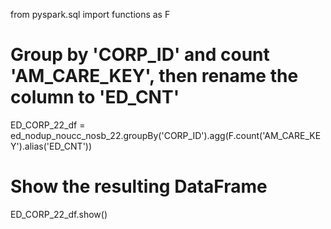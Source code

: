 from pyspark.sql import functions as F

# Group by 'CORP_ID' and count 'AM_CARE_KEY', then rename the column to 'ED_CNT'
ED_CORP_22_df = ed_nodup_noucc_nosb_22.groupBy('CORP_ID').agg(F.count('AM_CARE_KEY').alias('ED_CNT'))

# Show the resulting DataFrame
ED_CORP_22_df.show()

